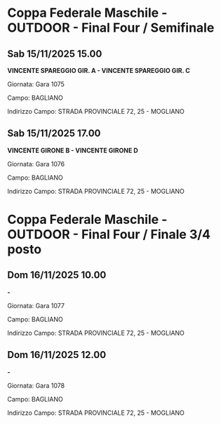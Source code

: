 # Coppa Federale Maschile - OUTDOOR  - Final Four / Semifinale 
## Sab 15/11/2025 15.00

<strong>VINCENTE SPAREGGIO GIR. A - VINCENTE SPAREGGIO GIR. C</strong>

Giornata: Gara 1075

Campo: BAGLIANO 

Indirizzo Campo:  STRADA PROVINCIALE 72, 25 - MOGLIANO



## Sab 15/11/2025 17.00

<strong>VINCENTE GIRONE B - VINCENTE GIRONE D</strong>

Giornata: Gara 1076

Campo: BAGLIANO 

Indirizzo Campo:  STRADA PROVINCIALE 72, 25 - MOGLIANO


# Coppa Federale Maschile - OUTDOOR  - Final Four / Finale 3/4 posto
## Dom 16/11/2025 10.00

<strong> - </strong>

Giornata: Gara 1077

Campo: BAGLIANO 

Indirizzo Campo:  STRADA PROVINCIALE 72, 25 - MOGLIANO



## Dom 16/11/2025 12.00

<strong> - </strong>

Giornata: Gara 1078

Campo: BAGLIANO 

Indirizzo Campo:  STRADA PROVINCIALE 72, 25 - MOGLIANO


